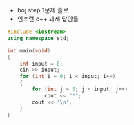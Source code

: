 - boj step 1문제 솔브
- 인프런 c++ 과제 답안들
```cpp
#include <iostream>
using namespace std;

int main(void)
{
	int input = 0;
	cin >> input;
	for (int i = 0; i < input; i++)
	{
		for (int j = 0; j < input; j++)
			cout << "*";
		cout << '\n';
	}
}			
```
```cpp

```